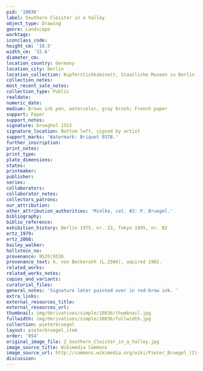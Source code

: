 ```yaml
---
pid: '10036'
label: Southern Cloister in a Valley
object_type: Drawing
genre: Landscape
worktags:
iconclass_code:
height_cm: '18.5'
width_cm: '32.6'
diameter_cm:
location_country: Germany
location_city: Berlin
location_collection: Kupferstichkabinett, Staatliche Museen zu Berlin
collection_notes:
most_recent_sale_notes:
collection_type: Public
realdate:
numeric_date:
medium: Brown ink pen, watercolor, gray brush; French paper
support: Paper
support_notes:
signature: brueghel 1552
signature_location: Bottom left, signed by artist
support_marks: 'Watermark: Briquet 9378.'
further_inscription:
print_notes:
print_type:
plate_dimensions:
states:
printmaker:
publisher:
series:
collaborators:
collaborator_notes:
collectors_patrons:
our_attribution:
other_attribution_authorities: 'Mielke, cat. #2: P. Bruegel.'
bibliography:
biblio_reference:
exhibition_history: Berlin 1975, nr. 23, Tokyo 1995, nr. B2
ertz_1979:
ertz_2008:
bailey_walker:
hollstein_no:
provenance: 9535|9536
provenance_text: A. von Beckerath (L.2504), aquired 1902.
related_works:
related_works_notes:
copies_and_variants:
curatorial_files:
general_notes: 'Signature later painted over in red-brow ink. '
extra_links:
external_resources_title:
external_resources_url:
thumbnail: img/derivatives/simple/10036/thumbnail.jpg
fullwidth: img/derivatives/simple/10036/fullwidth.jpg
collection: pieterbruegel
layout: pieterbruegel_item
order: '054'
original_image_file: 2_Southern_Cloister_in_a_Valley.jpg
image_source_title: Wikimedia Commons
image_source_url: http://commons.wikimedia.org/wiki/Pieter_Bruegel_(I)
discussion:
---
```

